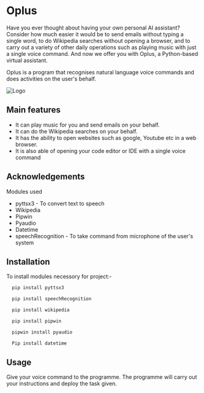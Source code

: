 # Oplus

Have you ever thought about having your own personal AI assistant? Consider how much easier it would be to send emails without typing a single word, to do Wikipedia searches without opening a browser, and to carry out a variety of other daily operations such as playing music with just a single voice command. And now we offer you with Oplus, a Python-based virtual assistant.



Oplus is a program that recognises natural language voice commands and does activities on the user's behalf.


![Logo](logo.png)

## Main features
- It can play music for you and send emails on your behalf.
- It can do the Wikipedia searches on your behalf.
- It has the ability to open websites such as google, Youtube etc in a web browser.  
- It is also able of opening  your code editor or IDE with a single voice command

## Acknowledgements
Modules used 
 - pyttsx3 - To convert text to speech
 - Wikipedia
 - Pipwin
 - Pyaudio
 - Datetime
  - speechRecognition - To take command from microphone of the user's system


## Installation

To install modules necessory for project:-

```bash
  pip install pyttsx3
```
```bash
  pip install speechRecognition
```
```bash
  pip install wikipedia
```
```bash
  pip install pipwin
```
```bash
  pipwin install pyaudio
```
```bash
  Pip install datetime
```
## Usage
 Give your voice command to the programme. The programme will carry out your instructions and deploy the task given.

